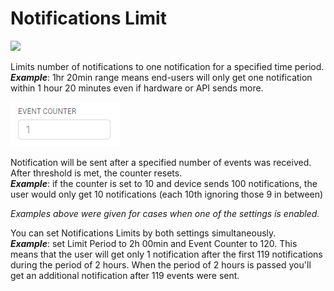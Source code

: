 # Notifications Limit

![](https://raw.githubusercontent.com/blynkkk/docs/main/.gitbook/assets/limit_period.png)

Limits number of notifications to one notification for a specified time period.  
_**Example**_: 1hr 20min range means end-users will only get one notification within 1 hour 20 minutes even if hardware or API sends more.

![](../../../../.gitbook/assets/event_counter.png)

Notification will be sent after a specified number of events was received. After threshold is met, the counter resets.  
_**Example**_: if the counter is set to 10 and device sends 100 notifications, the user would only get 10 notifications \(each 10th ignoring those 9 in between\)

_Examples above were given for cases when one of the settings is enabled._

You can set Notifications Limits by both settings simultaneously.  
_**Example**_: set Limit Period to 2h 00min and Event Counter to 120. This means that the user will get only 1 notification after the first 119 notifications during the period of 2 hours. When the period of 2 hours is passed you'll get an additional notification after 119 events were sent.

